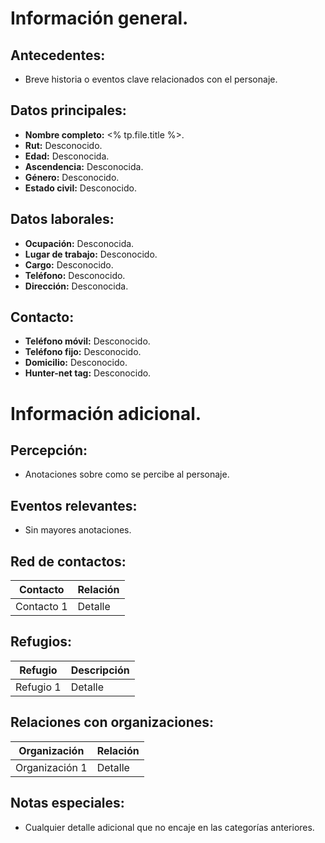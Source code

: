 # Información general.

## Antecedentes:

- Breve historia o eventos clave relacionados con el personaje.
## Datos principales:

- **Nombre completo:** <% tp.file.title %>.
- **Rut:** Desconocido.
- **Edad:** Desconocida.
- **Ascendencia:** Desconocida.
- **Género:** Desconocido.
- **Estado civil:** Desconocido.

## Datos laborales:

- **Ocupación:** Desconocida.
- **Lugar de trabajo:** Desconocido.
- **Cargo:** Desconocido.
- **Teléfono:** Desconocido.
- **Dirección:** Desconocida.

## Contacto:

- **Teléfono móvil:** Desconocido.
- **Teléfono fijo:** Desconocido.
- **Domicilio:** Desconocido.
- **Hunter-net tag:** Desconocido.

# Información adicional.

## Percepción:

- Anotaciones sobre como se percibe al personaje.

## Eventos relevantes:

- Sin mayores anotaciones.

## Red de contactos:

| Contacto   | Relación  |
|------------|-----------|
| Contacto 1 | Detalle   |

## Refugios:

| Refugio   | Descripción |
| --------- | ----------- |
| Refugio 1 | Detalle     |

## Relaciones con organizaciones:

| Organización   | Relación  |
|----------------|-----------|
| Organización 1 | Detalle   |

## Notas especiales:

- Cualquier detalle adicional que no encaje en las categorías anteriores.
